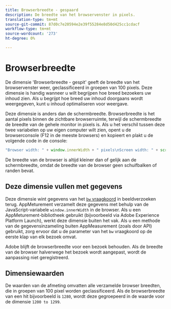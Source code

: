 ```yaml
---
title: Browserbreedte - gespaard
description: De breedte van het browservenster in pixels.
translation-type: tm+mt
source-git-commit: 87d0c7e20594e2e39f55284e8d50d425cc1cdacf
workflow-type: tm+mt
source-wordcount: '273'
ht-degree: 0%

---
```



# Browserbreedte

De dimensie &#39;Browserbreedte - gespit&#39; geeft de breedte van het browservenster weer, geclassificeerd in groepen van 100 pixels. Deze dimensie is handig wanneer u wilt begrijpen hoe breed bezoekers uw inhoud zien. Als u begrijpt hoe breed uw inhoud doorgaans wordt weergegeven, kunt u inhoud optimaliseren voor weergave.

Deze dimensie is anders dan de schermbreedte. Browserbreedte is het aantal pixels binnen de zichtbare browserruimte, terwijl de schermbreedte de breedte van de gehele monitor in pixels is. Als u het verschil tussen deze twee variabelen op uw eigen computer wilt zien, opent u de browserconsole (F12 in de meeste browsers) en kopieert en plakt u de volgende code in de console:

```javascript
"Browser width: " + window.innerWidth + " pixels\nScreen width: " + screen.width + " pixels";
```

De breedte van de browser is altijd kleiner dan of gelijk aan de schermbreedte, omdat de breedte van de browser geen schuifbalken of randen bevat.

## Deze dimensie vullen met gegevens

Deze dimensie wint gegevens van het [`bw` vraagkoord](/help/implement/validate/query-parameters.md) in beeldverzoeken terug. AppMeturement verzamelt deze gegevens met behulp van de JavaScript-variabele `window.innerWidth` in de browser. Als u een AppMeturement-bibliotheek gebruikt (bijvoorbeeld via Adobe Experience Platform Launch), werkt deze dimensie buiten het vak. Als u een methode van de gegevensinzameling buiten AppMeasurement (zoals door API) gebruikt, zorg ervoor dat u de parameter van het `bw` vraagkoord op de eerste klap van elk bezoek omvat.

Adobe blijft de browserbreedte voor een bezoek behouden. Als de breedte van de browser halverwege het bezoek wordt aangepast, wordt de aanpassing niet geregistreerd.

## Dimensiewaarden

De waarden van de afmeting omvatten alle verzamelde browser breedten, die in groepen van 100 pixel worden geclassificeerd. Als de browserbreedte van een hit bijvoorbeeld is `1280`, wordt deze gegroepeerd in de waarde voor de dimensie `1200 to 1299`.
